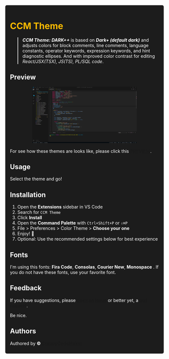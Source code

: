 <div style="background: #1C1C1C; border-radius: 5px"><div style="padding: 10px; margin: 5px">
<h1 style="font-weight: bold; color: #FFBB00">CCM Theme</h1>

> <p style="color: white"><b><i>CCM Theme: DARK++</i></b> is based on <b><i>Dark+ (default dark)</i></b> and adjusts colors for
> block comments, line comments, language constants, operator keywords, expression keywords, and hint diagnostic ellipses.
> And with improved color contrast for editing <i>React/JSX(TSX), JS(TS), PL/SQL code</i>.</p>

<h2 style="font-weight: bold; color: white">Preview</h2>
<div style="color: white;">

<p align="center">
  <img alt="preview1" width="70%" src="https://github.com/CrappyCodeMaker/CCM-Theme/blob/main_theme/images/DARK%20(default).png?raw=true">
</p>

For see how these themes are looks like, please click this <b>[PREVIEW](https://github.com/CrappyCodeMaker/CCM-Theme/tree/main_theme/images/PREVIEW#readme)</b>.

</div>

<h2 style="font-weight: bold; color: white">Usage</h2>
<div style="color: white;">
	Select the theme and go!
</div>

<h2 style="font-weight: bold; color: white">Installation</h2>
<div style="color: white;">

1. Open the **Extensions** sidebar in VS Code
1. Search for `CCM Theme`
1. Click **Install**
1. Open the **Command Palette** with `Ctrl+Shift+P` or `⇧⌘P`
1. File > Preferences > Color Theme > **Choose your one**
1. Enjoy! 🎉
1. Optional: Use the recommended settings below for best experience

</div>
<h2 style="font-weight: bold; color: white">Fonts</h2>
<div style="color: white;">

I'm using this fonts: **Fira Code**, **Consolas**, **Courier New**, **Monospace** .
If you do not have these fonts, use your favorite font.

</div>
<h2 style="font-weight: bold; color: white">Feedback</h2>
<div style="color: white;">

If you have suggestions, please <b>[open an issue](https://github.com/CrappyCodeMaker/CCM-Theme/issues)</b> or better yet, a <b>[pull request](https://github.com/CrappyCodeMaker/CCM-Theme/pulls)</b>.

Be nice.

</div>
<h2 style="font-weight: bold; color: white">Authors</h2>
<div style="color: white;">

Authored by <b>© [CrappyCodeMaker](https://github.com/CrappyCodeMaker)</b>

</div>
</div></div>

